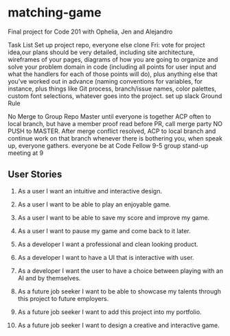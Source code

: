# matching-game
Final project for Code 201 with Ophelia, Jen and Alejandro




Task List
Set up project repo, everyone else clone
Fri: vote for project idea,our plans should be very detailed, including site architecture, wireframes of your pages, diagrams of how you are going to organize and solve your problem domain in code (including all points for user input and what the handlers for each of those points will do), plus anything else that you've worked out in advance (naming conventions for variables, for instance, plus things like Git process, branch/issue names, color palettes, custom font selections, whatever goes into the project.
set up slack
Ground Rule

No Merge to Group Repo Master until everyone is together
ACP often to local branch, but have a member proof read before PR, call merge party
NO PUSH to MASTER. After merge conflict resolved, ACP to local branch and continue work on that branch
whenever there is bothering you, when speak up, everyone gathers.
everyone be at Code Fellow 9-5
group stand-up meeting at 9


## User Stories

1. As a user I want an intuitive and interactive design.
2. As a user I want to be able to play an enjoyable game.
3. As a user I want to be able to save my score and improve my game.
4. As a user I want to pause my game and come back to it later.

1. As a developer I want a professional and clean looking product.
2. As a developer I want to have a UI that is interactive with user.
3. As a developer I want the user to have a choice between playing with an AI and by themselves.

1. As a future job seeker I want to be able to showcase my talents through this project to future employers.
2. As a future job seeker I want to add this project into my portfolio.
3. As a future job seeker I want to design a creative and interactive game.
